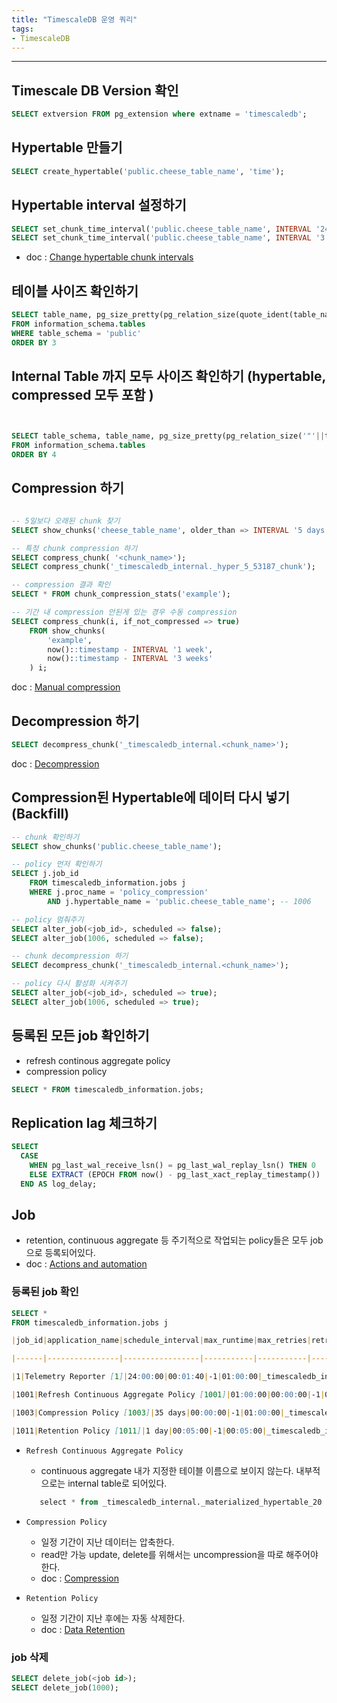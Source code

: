 ```yaml
---
title: "TimescaleDB 운영 쿼리"
tags:
- TimescaleDB
---
```

---
## Timescale DB Version 확인
```sql
SELECT extversion FROM pg_extension where extname = 'timescaledb';
```

## Hypertable 만들기
```sql
SELECT create_hypertable('public.cheese_table_name', 'time');
```

## Hypertable interval 설정하기
```sql
SELECT set_chunk_time_interval('public.cheese_table_name', INTERVAL '24 hours');
SELECT set_chunk_time_interval('public.cheese_table_name', INTERVAL '3 days');
```
- doc : [Change hypertable chunk intervals](https://docs.timescale.com/timescaledb/latest/how-to-guides/hypertables/change-chunk-intervals/#change-the-chunk-interval-length-on-an-existing-hypertable)

## 테이블 사이즈 확인하기 
```sql
SELECT table_name, pg_size_pretty(pg_relation_size(quote_ident(table_name))) , pg_relation_size(quote_ident(table_name)) 
FROM information_schema.tables 
WHERE table_schema = 'public' 
ORDER BY 3 
```

## Internal Table 까지 모두 사이즈 확인하기 (hypertable, compressed 모두 포함 )
```sql


SELECT table_schema, table_name, pg_size_pretty(pg_relation_size('"'||table_schema||'"."'||table_name||'"')) , pg_relation_size('"'||table_schema||'"."'||table_name||'"') 
FROM information_schema.tables 
ORDER BY 4
```

## Compression 하기
```sql

-- 5일보다 오래된 chunk 찾기 
SELECT show_chunks('cheese_table_name', older_than => INTERVAL '5 days');

-- 특정 chunk compression 하기 
SELECT compress_chunk( '<chunk_name>');
SELECT compress_chunk('_timescaledb_internal._hyper_5_53187_chunk');

-- compression 결과 확인 
SELECT * FROM chunk_compression_stats('example');

-- 기간 내 compression 안된게 있는 경우 수동 compression 
SELECT compress_chunk(i, if_not_compressed => true)
    FROM show_chunks(
        'example',
        now()::timestamp - INTERVAL '1 week',
        now()::timestamp - INTERVAL '3 weeks'
    ) i;

```

doc : [Manual compression](https://docs.timescale.com/timescaledb/latest/how-to-guides/compression/manually-compress-chunks/)

## Decompression 하기
```sql
SELECT decompress_chunk('_timescaledb_internal.<chunk_name>');
```

doc : [Decompression](https://docs.timescale.com/timescaledb/latest/how-to-guides/compression/decompress-chunks/)[](https://docs.timescale.com/timescaledb/latest/how-to-guides/compression/decompress-chunks/)

## Compression된 Hypertable에 데이터 다시 넣기 (Backfill)
```sql
-- chunk 확인하기 
SELECT show_chunks('public.cheese_table_name'); 

-- policy 먼저 확인하기 
SELECT j.job_id
    FROM timescaledb_information.jobs j
    WHERE j.proc_name = 'policy_compression'
        AND j.hypertable_name = 'public.cheese_table_name'; -- 1006

-- policy 멈춰주기 
SELECT alter_job(<job_id>, scheduled => false);
SELECT alter_job(1006, scheduled => false);

-- chunk decompression 하기 
SELECT decompress_chunk('_timescaledb_internal.<chunk_name>');

-- policy 다시 활성화 시켜주기
SELECT alter_job(<job_id>, scheduled => true);
SELECT alter_job(1006, scheduled => true);
```

## 등록된 모든 job 확인하기 
- refresh continous aggregate policy
- compression policy 
```sql
SELECT * FROM timescaledb_information.jobs;
```

## Replication lag 체크하기 
```sql
SELECT 
  CASE 
    WHEN pg_last_wal_receive_lsn() = pg_last_wal_replay_lsn() THEN 0
    ELSE EXTRACT (EPOCH FROM now() - pg_last_xact_replay_timestamp()) 
  END AS log_delay;
```

## Job 
- retention, continuous aggregate 등 주기적으로 작업되는 policy들은 모두 job으로 등록되어있다. 
- doc : [Actions and automation](https://docs.timescale.com/api/latest/actions/)

### 등록된 job 확인
```sql
SELECT *
FROM timescaledb_information.jobs j
```

```markdown
|job_id|application_name|schedule_interval|max_runtime|max_retries|retry_period|proc_schema|proc_name|owner|scheduled|config|next_start|hypertable_schema|hypertable_name|check_schema|check_name|

|------|----------------|-----------------|-----------|-----------|------------|-----------|---------|-----|---------|------|----------|-----------------|---------------|------------|----------|

|1|Telemetry Reporter [1]|24:00:00|00:01:40|-1|01:00:00|_timescaledb_internal|policy_telemetry|postgres|true||2022-12-18 08:02:08.220 +0900|||||

|1001|Refresh Continuous Aggregate Policy [1001]|01:00:00|00:00:00|-1|01:00:00|_timescaledb_internal|policy_refresh_continuous_aggregate|nftbankci|true|{"end_offset": "01:00:00", "start_offset": "3 days", "mat_hypertable_id": 7}|2022-12-17 12:48:56.433 +0900|_timescaledb_internal|_materialized_hypertable_7|_timescaledb_internal|policy_refresh_continuous_aggregate_check|

|1003|Compression Policy [1003]|35 days|00:00:00|-1|01:00:00|_timescaledb_internal|policy_compression|nftbankci|true|{"hypertable_id": 7, "compress_after": "5 days"}|2023-01-05 20:39:47.486 +0900|_timescaledb_internal|_materialized_hypertable_7|_timescaledb_internal|policy_compression_check|

|1011|Retention Policy [1011]|1 day|00:05:00|-1|00:05:00|_timescaledb_internal|policy_retention|nftbankci|true|{"drop_after": "90 days", "hypertable_id": 20}|2022-12-17 16:55:15.014 +0900|_timescaledb_internal|_materialized_hypertable_20|_timescaledb_internal|policy_retention_check|

```

- `Refresh Continuous Aggregate Policy`
	- continuous aggregate 내가 지정한 테이블 이름으로 보이지 않는다. 내부적으로는 internal table로 되어있다. 
	```sql
	   select * from _timescaledb_internal._materialized_hypertable_20
	```
	
- `Compression Policy`
	- 일정 기간이 지난 데이터는 압축한다. 
	- read만 가능 update, delete를 위해서는 uncompression을 따로 해주어야 한다.
	- doc : [Compression](https://docs.timescale.com/api/latest/compression/)
- `Retention Policy`
	- 일정 기간이 지난 후에는 자동 삭제한다. 
	- doc : [Data Retention](https://docs.timescale.com/api/latest/data-retention/)


### job 삭제
```sql
SELECT delete_job(<job id>);
SELECT delete_job(1000);
```